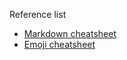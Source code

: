 Reference list 

- [Markdown cheatsheet](https://github.com/adam-p/markdown-here/wiki/Markdown-Cheatsheet)
- [Emoji cheatsheet](https://gist.github.com/rxaviers/7360908)
